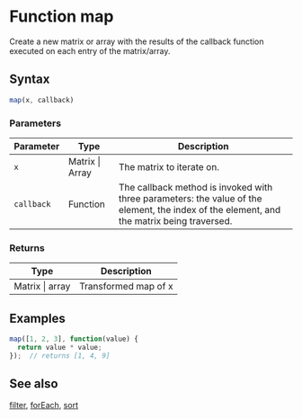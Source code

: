 <!-- Note: This file is automatically generated from source code comments. Changes made in this file will be overridden. -->

# Function map

Create a new matrix or array with the results of the callback function executed on
each entry of the matrix/array.


## Syntax

```js
map(x, callback)
```

### Parameters

Parameter | Type | Description
--------- | ---- | -----------
`x` | Matrix &#124; Array | The matrix to iterate on.
`callback` | Function | The callback method is invoked with three parameters: the value of the element, the index of the element, and the matrix being traversed.

### Returns

Type | Description
---- | -----------
Matrix &#124; array | Transformed map of x


## Examples

```js
map([1, 2, 3], function(value) {
  return value * value;
});  // returns [1, 4, 9]
```


## See also

[filter](filter.md),
[forEach](forEach.md),
[sort](sort.md)

